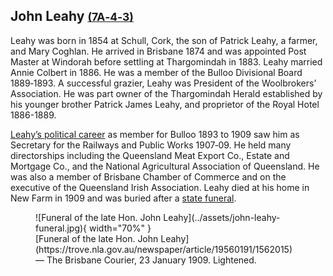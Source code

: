 ## John Leahy <small>[(7A‑4‑3)](https://brisbane.discovereverafter.com/profile/31726058 "Go to Memorial Information" )</small> 

Leahy was born in 1854 at Schull, Cork, the son of Patrick Leahy, a farmer, and Mary Coghlan. He arrived in Brisbane 1874 and was appointed Post Master at Windorah before settling at Thargomindah in 1883. Leahy married Annie Colbert in 1886. He was a member of the Bulloo Divisional Board 1889‑1893. A successful grazier, Leahy was President of the Woolbrokers’ Association. He was part owner of the Thargomindah Herald established by his younger brother Patrick James Leahy, and proprietor of the Royal Hotel 1886-1889. 

[Leahy’s political career](https://trove.nla.gov.au/newspaper/article/19481800) as member for Bulloo 1893 to 1909 saw him as Secretary for the Railways and Public Works 1907‑09. He held many directorships including the Queensland Meat Export Co., Estate and Mortgage Co., and the National Agricultural Association of Queensland. He was also a member of Brisbane Chamber of Commerce and on the executive of the Queensland Irish Association. Leahy died at his home in New Farm in 1909 and was buried after a [state funeral](https://trove.nla.gov.au/newspaper/article/19560191).


<figure markdown>
  ![Funeral of the late Hon. John Leahy](../assets/john-leahy-funeral.jpg){ width="70%" }  
  <figcaption markdown>[Funeral of the late Hon. John Leahy](https://trove.nla.gov.au/newspaper/article/19560191/1562015) — The Brisbane Courier, 23 January 1909. Lightened.</figcaption>
</figure>

 

